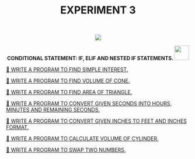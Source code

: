 <h1 align="center">EXPERIMENT 3</h1>
<!-- PROJECT LOGO -->
<br />
<p align="center">
  <a href="https://github.com/DHANOLA/CLASS-NOTIX/edit/root/SEMESTER%201/PYTHON%20PROGRAMMING%20LAB/EXPERIMENT%203">
    <img src="https://media.giphy.com/media/xLiuPwRKGGTUACgVX0/giphy.gif" >
  </a>

  

  <p align="center">
  <b>CONDITIONAL STATEMENT: IF, ELIF AND NESTED IF STATEMENTS. <img src="https://media.giphy.com/media/wH4rY2nPnEnp6/giphy.gif" width="40" height="40" /></b>
    <br />
   
  </p>
</p>



   <a href="https://github.com/DHANOLA/CLASS-NOTIX/blob/root/SEMESTER%201/PYTHON%20PROGRAMMING%20LAB/EXPERIMENT%203/QUESTION%201.py" style="color: ">💍   WRITE A PROGRAM TO FIND SIMPLE INTEREST. </a><br />
  

<a href="https://github.com/DHANOLA/CLASS-NOTIX/blob/root/SEMESTER%201/PYTHON%20PROGRAMMING%20LAB/EXPERIMENT%203/QUESTION%202.py" style="color: ">💍  WRITE A PROGRAM TO FIND VOLUME OF CONE. </a><br /> 

<a href="https://github.com/DHANOLA/CLASS-NOTIX/blob/root/SEMESTER%201/PYTHON%20PROGRAMMING%20LAB/EXPERIMENT%203/QUESTION%203.py" style="color: ">💍   WRITE A PROGRAM TO FIND AREA OF TRIANGLE.</a><br />

 
 <a href="https://github.com/DHANOLA/CLASS-NOTIX/blob/root/SEMESTER%201/PYTHON%20PROGRAMMING%20LAB/EXPERIMENT%203/QUESTION%204.py" style="color: ">💍 WRITE A PROGRAM TO CONVERT GIVEN SECONDS INTO HOURS, MINUTES AND REMAINING SECONDS.  </a><br />

 <a href="https://github.com/DHANOLA/CLASS-NOTIX/blob/root/SEMESTER%201/PYTHON%20PROGRAMMING%20LAB/EXPERIMENT%203/QUESTION%205.py" style="color: ">💍 WRITE A PROGRAM TO CONVERT GIVEN INCHES TO FEET AND INCHES FORMAT.</a><br />
 
 <a href="https://github.com/DHANOLA/CLASS-NOTIX/blob/root/SEMESTER%201/PYTHON%20PROGRAMMING%20LAB/EXPERIMENT%203/QUESTION%206.py" style="color: ">💍  WRITE A PROGRAM TO CALCULATE VOLUME OF CYLINDER. </a><br />
 
 
 <a href="https://github.com/DHANOLA/CLASS-NOTIX/blob/root/SEMESTER%201/PYTHON%20PROGRAMMING%20LAB/EXPERIMENT%203/QUESTION%207.py" style="color: ">💍   WRITE A PROGRAM TO SWAP TWO NUMBERS.</a><br />
 
 
 
 
